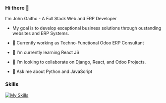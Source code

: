 ### Hi there 👋

I'm John Gaitho -  A Full Stack Web and ERP Developer 

- My goal is to develop exceptional business solutions through oustanding websites and ERP Systems.

- 🔭 Currently working as Techno-Functional Odoo ERP Consultant
- 🌱 I’m currently learning React JS
- 👯 I’m looking to collaborate on Django, React, and Odoo Projects.
- 💬 Ask me about Python and JavaScript

### Skills

[![My Skills](https://skillicons.dev/icons?i=js,py,django,react,nextjs,postgres,jquery,html,css,tailwind,bootstrap,docker,graphql,git,nginx)](https://skillicons.dev)
